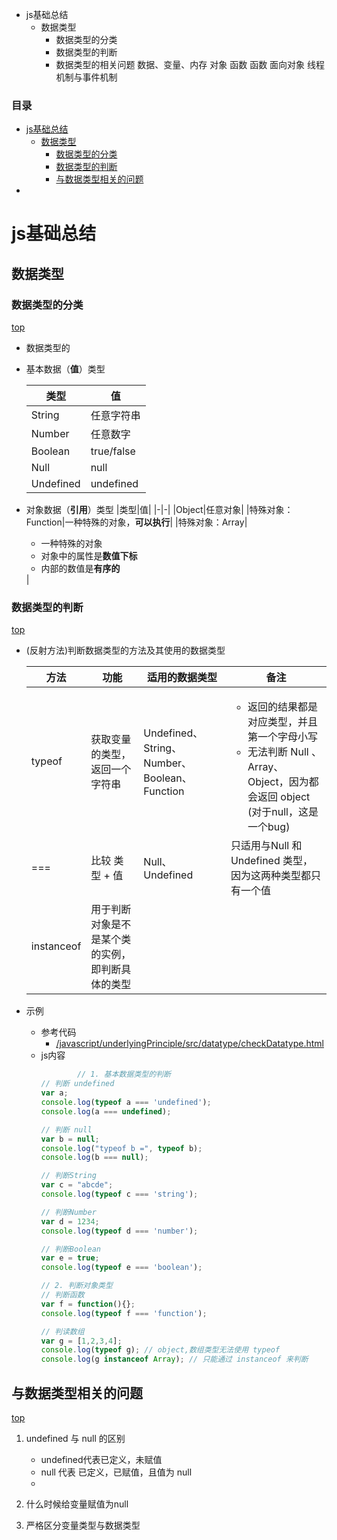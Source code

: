 <span id="catalog"></span>

- js基础总结
    - 数据类型
        - 数据类型的分类
        - 数据类型的判断
        - 数据类型的相关问题
    数据、变量、内存
    对象
    函数
函数
面向对象
线程机制与事件机制

### 目录
- [js基础总结](#js基础总结)
    - [数据类型](#数据类型)
        - [数据类型的分类](#数据类型的分类)
        - [数据类型的判断](#数据类型的判断)
        - [与数据类型相关的问题](#与数据类型相关的问题)
- [](#)


# js基础总结
## 数据类型
### 数据类型的分类
[top](#catalog)
- 数据类型的
- 基本数据（**值**）类型

    |类型|值|
    |-|-|
    |String|任意字符串|
    |Number|任意数字|
    |Boolean|true/false|
    |Null|null|
    |Undefined|undefined|

- 对象数据（**引用**）类型
    |类型|值|
    |-|-|
    |Object|任意对象|
    |特殊对象：Function|一种特殊的对象，**可以执行**|
    |特殊对象：Array|<ul><li>一种特殊的对象</li><li>对象中的属性是**数值下标**</li><li>内部的数值是**有序的**</li></ul>|

### 数据类型的判断
[top](#catalog)
- (反射方法)判断数据类型的方法及其使用的数据类型

    |方法|功能|适用的数据类型|备注|
    |-|-|-|-|
    |typeof|获取变量的类型，返回一个字符串|Undefined、String、Number、Boolean、Function|<ul><li>返回的结果都是对应类型，并且第一个字母小写</li><li>无法判断 Null 、Array、 Object，因为都会返回 object (对于null，这是一个bug)</li></ul>|
    |===|比较 类型 + 值|Null、Undefined|只适用与Null 和 Undefined 类型，因为这两种类型都只有一个值|
    |instanceof|用于判断对象是不是某个类的实例，即判断具体的类型||

- 示例
    - 参考代码
        - [/javascript/underlyingPrinciple/src/datatype/checkDatatype.html](/javascript/underlyingPrinciple/src/datatype/checkDatatype.html)
    - js内容
        ```js
                // 1. 基本数据类型的判断
        // 判断 undefined
        var a;
        console.log(typeof a === 'undefined');
        console.log(a === undefined);

        // 判断 null
        var b = null;
        console.log("typeof b =", typeof b);
        console.log(b === null);

        // 判断String
        var c = "abcde";
        console.log(typeof c === 'string');

        // 判断Number
        var d = 1234;
        console.log(typeof d === 'number');

        // 判断Boolean
        var e = true;
        console.log(typeof e === 'boolean');

        // 2. 判断对象类型
        // 判断函数
        var f = function(){};
        console.log(typeof f === 'function');

        // 判读数组
        var g = [1,2,3,4];
        console.log(typeof g); // object,数组类型无法使用 typeof
        console.log(g instanceof Array); // 只能通过 instanceof 来判断
        ```

## 与数据类型相关的问题
[top](#catalog)
1. undefined 与 null 的区别
    - undefined代表已定义，未赋值
    - null 代表 已定义，已赋值，且值为 null
    - 
2. 什么时候给变量赋值为null

3. 严格区分变量类型与数据类型

